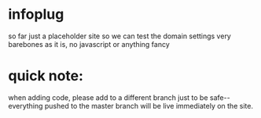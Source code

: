 # infoplug
so far just a placeholder site so we can test the domain settings
very barebones as it is, no javascript or anything fancy

# quick note:
when adding code, please add to a different branch just to be safe--everything pushed to the master branch will be live immediately on the site. 
